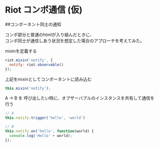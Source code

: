 # Riot コンポ通信 (仮)


##コンポーネント同士の通知

コンポ部分と普通のhtmlが入り組んだときに、  
コンポ同士が通信しあう状況を想定した場合のアプローチを考えてみた。

mixinを定義する

```js
riot.mixin('notify', {
  notify: riot.observable()
});
```

上記をmixinとしてコンポーネントに読み込む  
```js
this.mixin('notify');
````

A -> B を 呼び出したい時に、オブザーバブルのインスタンスを共有して通信を行う
```js
// A
this.notify.trigger('hello', 'world')

// B
this.notify.on('hello', function(world) {
  console.log('Hello' + world);
});

```